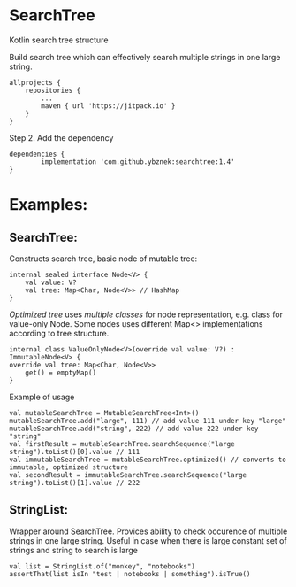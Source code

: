 # SearchTree

Kotlin search tree structure

Build search tree which can effectively search multiple strings in one large string.

	allprojects {
		repositories {
			...
			maven { url 'https://jitpack.io' }
		}
	}

Step 2. Add the dependency

	dependencies {
	        implementation 'com.github.ybznek:searchtree:1.4'
	}

Examples:
=========

SearchTree:
-----------
Constructs search tree, basic node of mutable tree:

	internal sealed interface Node<V> {
		val value: V?
		val tree: Map<Char, Node<V>> // HashMap
	}

*Optimized tree* uses *multiple classes* for node representation, e.g. class for value-only Node. Some nodes uses different Map<> implementations according to tree structure. 

	internal class ValueOnlyNode<V>(override val value: V?) : ImmutableNode<V> {
	override val tree: Map<Char, Node<V>>
		get() = emptyMap()
	}


Example of usage

	val mutableSearchTree = MutableSearchTree<Int>()
	mutableSearchTree.add("large", 111) // add value 111 under key "large"
	mutableSearchTree.add("string", 222) // add value 222 under key "string"
	val firstResult = mutableSearchTree.searchSequence("large string").toList()[0].value // 111
	val immutableSearchTree = mutableSearchTree.optimized() // converts to immutable, optimized structure
	val secondResult = immutableSearchTree.searchSequence("large string").toList()[1].value // 222

StringList:
----------
Wrapper around SearchTree. Provices ability to check occurence of multiple strings in one large string. Useful in case when there is large constant set of strings and string to search is large 
	
	val list = StringList.of("monkey", "notebooks")
	assertThat(list isIn "test | notebooks | something").isTrue()

